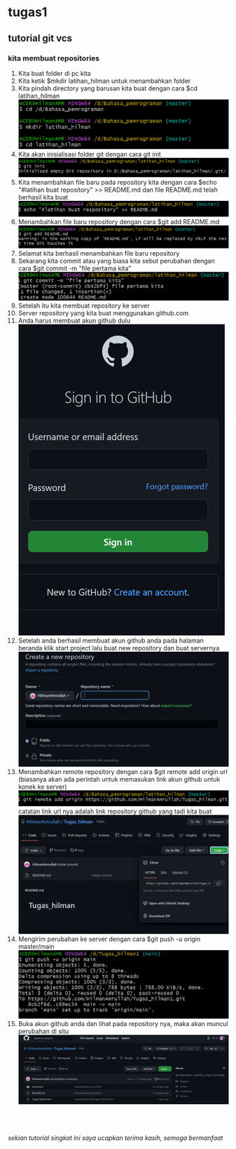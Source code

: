 # tugas1

## tutorial git vcs

### kita membuat repositories

1. Kita buat folder di pc kita <br>
2. Kita ketik $mkdir latihan_hilman untuk menambahkan folder <br>
3. Kita pindah directory yang barusan kita buat dengan cara $cd latihan_hilman <br>
![gambar 1](screenshot/ss1.png) <br>
4. Kita akan inisialisasi folder git dengan cara git init <br>
![gambar 2](screenshot/ss2.png) <br>
5. Kita menambahkan file baru pada repository kita dengan cara $echo "#latihan buat repository" >> README.md dan file README.md telah berhasil kita buat <br>
![gambar 3](screenshot/ss3.png) <br>
6. Menambahkan file baru repository dengan cara $git add README.md <br>
![gambar 4](screenshot/ss4.png) <br>
7. Selamat kita berhasil menambahkan file baru repository <br>
8. Sekarang kita commit atau yang biasa kita sebut perubahan dengan cara $git commit -m "file pertama kita" <br>
![gambar 5](screenshot/ss5.png) <br>
9. Setelah itu kita membuat repository ke server <br>
10. Server repository yang kita buat menggunakan github.com <br>
11. Anda harus membuat akun github dulu <br>
![gambar 6](screenshot/ss6.png) <br>
12. Setelah anda berhasil membuat akun github anda pada halaman beranda klik start project lalu buat new repository dan buat servernya <br>
![gambar 7](screenshot/ss7.png) <br>
13. Menambahkan remote repository dengan cara $git remote add origin url <br>
(biasanya akan ada perintah untuk memasukan link akun github untuk konek ke server) <br>
![gambar 8](screenshot/ss9.png) <br>
catatan link url nya adalah link repository github yang tadi kita buat <br>
![gambar 9](screenshot/ss8.png) <br>
14. Mengirim perubahan ke server dengan cara $git push -u origin master/main <br>
![gambar 10](screenshot/ss11.png) <br>
15. Buka akun github anda dan lihat pada repository nya, maka akan muncul perubahan di situ <br>
![gambar 11](screenshot/ss12.png) <br>
<br><br><br>


<i>sekian tutorial singkat ini saya ucapkan terima kasih, semoga bermanfaat</i>